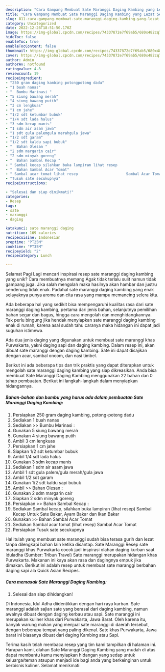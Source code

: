 ```yaml
---
description: "Cara Gampang Membuat Sate Maranggi Daging Kambing yang Lezat Sekali, Sempurna"
title: "Cara Gampang Membuat Sate Maranggi Daging Kambing yang Lezat Sekali, Sempurna"
slug: 811-cara-gampang-membuat-sate-maranggi-daging-kambing-yang-lezat-sekali-sempurna
category: Uncategorized
date: 2022-12-26T18:51:50.170Z
image: https://img-global.cpcdn.com/recipes/74337872e7f69ab5/680x482cq70/sate-maranggi-daging-kambing-foto-resep-utama.jpg
hideToc: false
enableToc: true
enableTocContent: false
thumbnail: https://img-global.cpcdn.com/recipes/74337872e7f69ab5/680x482cq70/sate-maranggi-daging-kambing-foto-resep-utama.jpg
cover: https://img-global.cpcdn.com/recipes/74337872e7f69ab5/680x482cq70/sate-maranggi-daging-kambing-foto-resep-utama.jpg
author: Admin
authorAv: notfound
ratingvalue: 4.8
reviewcount: 19
recipeingredient:
- "250 gram daging kambing potongpotong dadu"
- "1 buah nanas"
- "  Bumbu Marinasi "
- "5 siung bawang merah"
- "4 siung bawang putih"
- "3 cm lengkuas"
- "1 cm jahe"
- "1/2 sdt ketumbar bubuk"
- "1/4 sdt lada halus"
- "3 sdm kecap manis"
- "1 sdm air asam jawa"
- "1 sdt gula palemgula merahgula jawa"
- "1/2 sdt garam"
- "1/2 sdt kaldu sapi bubuk"
- "  Bahan Olesan "
- "2 sdm margarin cair"
- "2 sdm minyak goreng"
- "  Bahan Sambal Kecap "
- " Sambal kecap silahkan buka lampiran lihat resep                      Sambal Kecap Untuk Sate Bakar Ayam Bakar dan Ikan Bakar"
- "  Bahan Sambal Acar Tomat"
- " Sambal acar tomat lihat resep                      Sambal Acar Tomat"
- "Tusuk sate secukupnya"
recipeinstructions:

- "Selesai dan siap dinikmati!"
categories:
- Resep
tags:
- sate
- maranggi
- daging

katakunci: sate maranggi daging 
nutrition: 169 calories
recipecuisine: Indonesian
preptime: "PT25M"
cooktime: "PT35M"
recipeyield: "2"
recipecategory: Lunch

---
```



Selamat Pagi Lagi mencari inspirasi resep sate maranggi daging kambing yang unik? Cara membuatnya memang Agak tidak terlalu sulit namun tidak gampang juga. Jika salah mengolah maka hasilnya akan hambar dan justru cenderung tidak enak. Padahal sate maranggi daging kambing yang enak selayaknya punya aroma dan cita rasa yang mampu memancing selera kita.


Ada beberapa hal yang sedikit bisa mempengaruhi kualitas rasa dari sate maranggi daging kambing, pertama dari jenis bahan, selanjutnya pemilihan bahan segar dan bagus, hingga cara mengolah dan menghidangkannya. Tak perlu bingung jika hendak menyiapkan sate maranggi daging kambing enak di rumah, karena asal sudah tahu caranya maka hidangan ini dapat jadi suguhan istimewa.

Ada dua jenis daging yang digunakan untuk membuat sate maranggi khas Purwakarta, yakni daging sapi dan daging kambing. Dalam resep ini, akan dibuat sate maranggi dengan daging kambing. Sate ini dapat disajikan dengan acar, sambal oncom, dan nasi timbel.


Berikut ini ada beberapa tips dan trik praktis yang dapat diterapkan untuk mengolah sate maranggi daging kambing yang siap dikreasikan. Anda bisa membuat Sate Maranggi Daging Kambing menggunakan 22 bahan dan 0 tahap pembuatan. Berikut ini langkah-langkah dalam menyiapkan hidangannya.

<!--inarticleads1-->

##### Bahan-bahan dan bumbu yang harus ada dalam pembuatan Sate Maranggi Daging Kambing:

1. Persiapkan 250 gram daging kambing, potong-potong dadu
1. Sediakan 1 buah nanas
1. Sediakan  &gt;&gt; Bumbu Marinasi :
1. Gunakan 5 siung bawang merah
1. Gunakan 4 siung bawang putih
1. Ambil 3 cm lengkuas
1. Persiapkan 1 cm jahe
1. Siapkan 1/2 sdt ketumbar bubuk
1. Ambil 1/4 sdt lada halus
1. Gunakan 3 sdm kecap manis
1. Sediakan 1 sdm air asam jawa
1. Ambil 1 sdt gula palem/gula merah/gula jawa
1. Ambil 1/2 sdt garam
1. Gunakan 1/2 sdt kaldu sapi bubuk
1. Ambil  &gt;&gt; Bahan Olesan :
1. Gunakan 2 sdm margarin cair
1. Siapkan 2 sdm minyak goreng
1. Persiapkan  &gt;&gt; Bahan Sambal Kecap :
1. Sediakan  Sambal kecap, silahkan buka lampiran (lihat resep)                      Sambal Kecap Untuk Sate Bakar, Ayam Bakar dan Ikan Bakar
1. Gunakan  &gt;&gt; Bahan Sambal Acar Tomat
1. Sediakan  Sambal acar tomat (lihat resep)                      Sambal Acar Tomat
1. Persiapkan Tusuk sate secukupnya


Hal itulah yang membuat sate maranggi sudah bisa terasa gurih dan lezat tanpa dilengkapi bahan lain ketika disantap. Sate Maranggi Resep sate maranggi khas Purwakarta cocok jadi inspirasi olahan daging kurban saat Iduladha (Sumber: Tribun Travel) Sate maranggi merupakan hidangan khas Purwakarta. Makanan ini kaya akan rasa dan dagingnya empuk jika dimakan. Berikut ini adalah resep untuk membuat sate maranggi berbahan daging sapi ala Quick Asian Recipes. 

<!--inarticleads2-->

##### Cara memasak Sate Maranggi Daging Kambing:


1. Selesai dan siap dihidangkan!

Di Indonesia, Idul Adha diidentikkan dengan hari raya kurban. Sate maranggi adalah sajian sate yang berasal dari daging kambing, namun awalnya dibuat dengan daging kerbau atau sapi. Sate maranggi ini merupakan kuliner khas dari Purwakarta, Jawa Barat. Oleh karena itu, banyak warung makan yang menjual sate maranggi di daerah tersebut, dengan beberapa tempat yang paling dikenal. Sate khas Purwakarta, Jawa barat ini biasanya dibuat dari daging Kambing atau Sapi. 

Terima kasih telah membaca resep yang tim kami tampilkan di halaman ini. Harapan kami, olahan Sate Maranggi Daging Kambing yang mudah di atas dapat membantu kamu menyiapkan hidangan yang sedap untuk keluarga/teman ataupun menjadi ide bagi anda yang berkeinginan untuk berbisnis kuliner. Selamat menikmati
